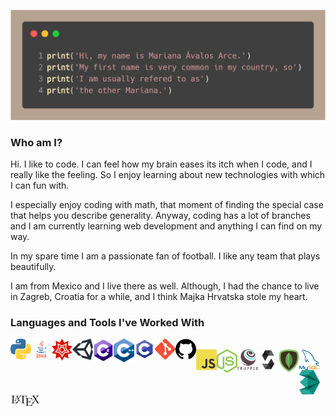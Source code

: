![alt text](https://github.com/the-other-mariana/the-other-mariana/blob/master/profile-name-exp.png?raw=true) <br />


### Who am I?

Hi. I like to code. I can feel how my brain eases its itch when I code, and I really like the feeling. So I enjoy learning about new technologies with which I can fun with. <br />

I especially enjoy coding with math, that moment of finding the special case that helps you describe generality. Anyway, coding has a lot of branches and I am currently learning web development and anything I can find on my way.<br />

In my spare time I am a passionate fan of football. I like any team that plays beautifully. <br />

I am from Mexico and I live there as well. Although, I had the chance to live in Zagreb, Croatia for a while, and I think Majka Hrvatska stole my heart.<br />

### Languages and Tools I've Worked With

<img align="left" alt="Visual Studio Code" width="33px" src="https://github.com/the-other-mariana/the-other-mariana/blob/master/images/py-logo.png" />
<img align="left" alt="Visual Studio Code" width="33px" src="https://github.com/the-other-mariana/the-other-mariana/blob/master/images/java-logo.png" />
<img align="left" alt="Visual Studio Code" width="33px" src="https://github.com/the-other-mariana/the-other-mariana/blob/master/images/mathem-logo.png" />
<img align="left" alt="Visual Studio Code" width="33px" src="https://github.com/the-other-mariana/the-other-mariana/blob/master/images/u-logo.png" />
<img align="left" alt="Visual Studio Code" width="33px" src="https://github.com/the-other-mariana/the-other-mariana/blob/master/images/cs-logo.png" />
<img align="left" alt="Visual Studio Code" width="33px" src="https://github.com/the-other-mariana/the-other-mariana/blob/master/images/cpp-logo.png" />
<img align="left" alt="Visual Studio Code" width="33px" src="https://github.com/the-other-mariana/the-other-mariana/blob/master/images/c-logo.png" />
<img align="left" alt="Visual Studio Code" width="33px" src="https://github.com/the-other-mariana/the-other-mariana/blob/master/images/git-logo.png" />
<img align="left" alt="Visual Studio Code" width="33px" src="https://github.com/the-other-mariana/the-other-mariana/blob/master/images/gh-logo.png" />
<br />
<img align="left" alt="Visual Studio Code" width="33px" src="https://github.com/the-other-mariana/the-other-mariana/blob/master/images/js-logo.png" />
<img align="left" alt="Visual Studio Code" width="33px" src="https://github.com/the-other-mariana/the-other-mariana/blob/master/images/node-logo.png" />
<img align="left" alt="Visual Studio Code" width="33px" src="https://github.com/the-other-mariana/the-other-mariana/blob/master/images/truffle-logo.png" />
<img align="left" alt="Visual Studio Code" width="33px" src="https://github.com/the-other-mariana/the-other-mariana/blob/master/images/sol-logo.png" />
<img align="left" alt="Visual Studio Code" width="33px" src="https://github.com/the-other-mariana/the-other-mariana/blob/master/images/mongoDB-logo.png" />
<img align="left" alt="Visual Studio Code" width="33px" src="https://github.com/the-other-mariana/the-other-mariana/blob/master/images/mysql-logo.png" />
<img align="left" alt="Visual Studio Code" width="33px" src="https://github.com/the-other-mariana/the-other-mariana/blob/master/images/maxscript-logo.png" />
<img align="left" alt="Visual Studio Code" height="20px" src="https://github.com/the-other-mariana/the-other-mariana/blob/master/images/latex-logo.png" />